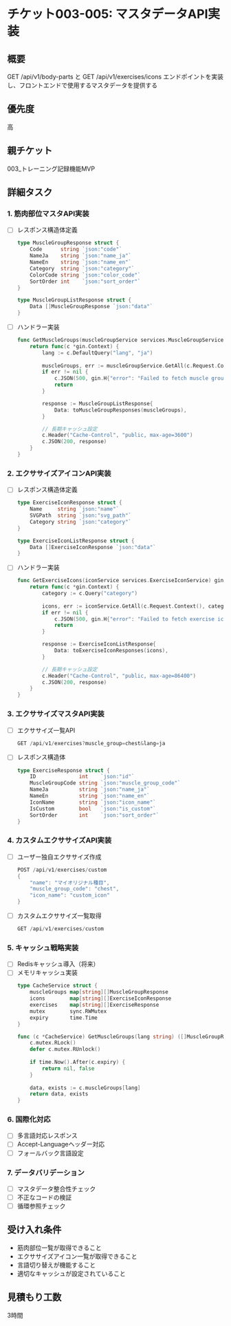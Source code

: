 # チケット003-005: マスタデータAPI実装

## 概要
GET /api/v1/body-parts と GET /api/v1/exercises/icons エンドポイントを実装し、フロントエンドで使用するマスタデータを提供する

## 優先度
高

## 親チケット
003_トレーニング記録機能MVP

## 詳細タスク

### 1. 筋肉部位マスタAPI実装
- [ ] レスポンス構造体定義
  ```go
  type MuscleGroupResponse struct {
      Code      string `json:"code"`
      NameJa    string `json:"name_ja"`
      NameEn    string `json:"name_en"`
      Category  string `json:"category"`
      ColorCode string `json:"color_code"`
      SortOrder int    `json:"sort_order"`
  }

  type MuscleGroupListResponse struct {
      Data []MuscleGroupResponse `json:"data"`
  }
  ```

- [ ] ハンドラー実装
  ```go
  func GetMuscleGroups(muscleGroupService services.MuscleGroupService) gin.HandlerFunc {
      return func(c *gin.Context) {
          lang := c.DefaultQuery("lang", "ja")
          
          muscleGroups, err := muscleGroupService.GetAll(c.Request.Context(), lang)
          if err != nil {
              c.JSON(500, gin.H{"error": "Failed to fetch muscle groups"})
              return
          }

          response := MuscleGroupListResponse{
              Data: toMuscleGroupResponses(muscleGroups),
          }

          // 長期キャッシュ設定
          c.Header("Cache-Control", "public, max-age=3600")
          c.JSON(200, response)
      }
  }
  ```

### 2. エクササイズアイコンAPI実装
- [ ] レスポンス構造体定義
  ```go
  type ExerciseIconResponse struct {
      Name     string `json:"name"`
      SVGPath  string `json:"svg_path"`
      Category string `json:"category"`
  }

  type ExerciseIconListResponse struct {
      Data []ExerciseIconResponse `json:"data"`
  }
  ```

- [ ] ハンドラー実装
  ```go
  func GetExerciseIcons(iconService services.ExerciseIconService) gin.HandlerFunc {
      return func(c *gin.Context) {
          category := c.Query("category")
          
          icons, err := iconService.GetAll(c.Request.Context(), category)
          if err != nil {
              c.JSON(500, gin.H{"error": "Failed to fetch exercise icons"})
              return
          }

          response := ExerciseIconListResponse{
              Data: toExerciseIconResponses(icons),
          }

          // 長期キャッシュ設定
          c.Header("Cache-Control", "public, max-age=86400")
          c.JSON(200, response)
      }
  }
  ```

### 3. エクササイズマスタAPI実装
- [ ] エクササイズ一覧API
  ```go
  GET /api/v1/exercises?muscle_group=chest&lang=ja
  ```
- [ ] レスポンス構造体
  ```go
  type ExerciseResponse struct {
      ID              int    `json:"id"`
      MuscleGroupCode string `json:"muscle_group_code"`
      NameJa          string `json:"name_ja"`
      NameEn          string `json:"name_en"`
      IconName        string `json:"icon_name"`
      IsCustom        bool   `json:"is_custom"`
      SortOrder       int    `json:"sort_order"`
  }
  ```

### 4. カスタムエクササイズAPI実装
- [ ] ユーザー独自エクササイズ作成
  ```go
  POST /api/v1/exercises/custom
  {
      "name": "マイオリジナル種目",
      "muscle_group_code": "chest",
      "icon_name": "custom_icon"
  }
  ```
- [ ] カスタムエクササイズ一覧取得
  ```go
  GET /api/v1/exercises/custom
  ```

### 5. キャッシュ戦略実装
- [ ] Redisキャッシュ導入（将来）
- [ ] メモリキャッシュ実装
  ```go
  type CacheService struct {
      muscleGroups map[string][]MuscleGroupResponse
      icons        map[string][]ExerciseIconResponse
      exercises    map[string][]ExerciseResponse
      mutex        sync.RWMutex
      expiry       time.Time
  }

  func (c *CacheService) GetMuscleGroups(lang string) ([]MuscleGroupResponse, bool) {
      c.mutex.RLock()
      defer c.mutex.RUnlock()
      
      if time.Now().After(c.expiry) {
          return nil, false
      }
      
      data, exists := c.muscleGroups[lang]
      return data, exists
  }
  ```

### 6. 国際化対応
- [ ] 多言語対応レスポンス
- [ ] Accept-Languageヘッダー対応
- [ ] フォールバック言語設定

### 7. データバリデーション
- [ ] マスタデータ整合性チェック
- [ ] 不正なコードの検証
- [ ] 循環参照チェック

## 受け入れ条件
- 筋肉部位一覧が取得できること
- エクササイズアイコン一覧が取得できること
- 言語切り替えが機能すること
- 適切なキャッシュが設定されていること

## 見積もり工数
3時間
